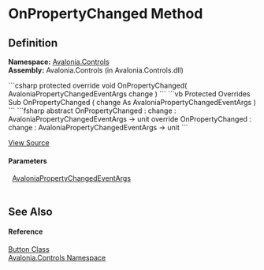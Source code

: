 # OnPropertyChanged Method




## Definition
**Namespace:** <a href="N_Avalonia_Controls">Avalonia.Controls</a>  
**Assembly:** Avalonia.Controls (in Avalonia.Controls.dll)

<Tabs groupId="api-code-preview">
<TabItem value="csharp" label="C#">
```csharp
protected override void OnPropertyChanged(
	AvaloniaPropertyChangedEventArgs change
)
```
</TabItem>
<TabItem value="vb" label="VB">
```vb
Protected Overrides Sub OnPropertyChanged ( 
	change As AvaloniaPropertyChangedEventArgs
)
```
</TabItem>
<TabItem value="fsharp" label="F#">
```fsharp
abstract OnPropertyChanged : 
        change : AvaloniaPropertyChangedEventArgs -> unit 
override OnPropertyChanged : 
        change : AvaloniaPropertyChangedEventArgs -> unit 
```
</TabItem>
</Tabs>



<a href="https://github.com/AvaloniaUI/Avalonia/tree/master/src/Avalonia.Controls/Button.cs#L464" title="View the source code">View Source</a>



#### Parameters
<dl><dt>  <a href="T_Avalonia_AvaloniaPropertyChangedEventArgs">AvaloniaPropertyChangedEventArgs</a></dt><dd> </dd></dl>

## See Also


#### Reference
<a href="T_Avalonia_Controls_Button">Button Class</a>  
<a href="N_Avalonia_Controls">Avalonia.Controls Namespace</a>  

